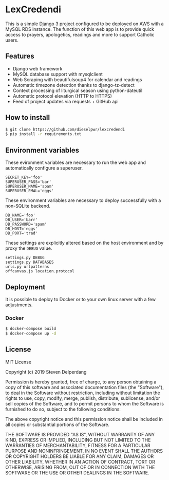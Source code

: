 # LexCredendi

This is a simple Django 3 project configured to be deployed on AWS with a MySQL RDS instance. The function of this web app is to provide quick access to prayers, apologetics, readings and more to support Catholic users.

## Features

- Django web framework
- MySQL database support with mysqlclient
- Web Scraping with beautifulsoup4 for calendar and readings
- Automatic timezone detection thanks to django-tz-detect
- Context processing of liturgical season using python-dateutil
- Automatic protocol elevation (HTTP to HTTPS)
- Feed of project updates via requests + GitHub api

## How to install

```bash
$ git clone https://github.com/dieselpwr/lexcredendi
$ pip install -r requirements.txt
```

## Environment variables

These evironment variables are necessary to run the web app and automatically configure a superuser.

```
SECRET_KEY='foo'
SUPERUSER_PASS='bar'
SUPERUSER_NAME='spam'
SUPERUSER_EMAL='eggs'
```

These environment variables are necessary to deploy successfully with a non-SQLite backend.

```
DB_NAME='foo'
DB_USER='barr'
DB_PASSWORD='spam'
DB_HOST='eggs'
DB_PORT='trad'
```

These settings are explicitly altered based on the host environment and by proxy the `DEBUG` value.

```
settings.py DEBUG
settings.py DATABASES
urls.py urlpatterns
offcanvas.js location.protocol
```

## Deployment

It is possible to deploy to Docker or to your own linux server with a few adjustments.

### Docker

```bash
$ docker-compose build
$ docker-compose up -d
```

## License

MIT License

Copyright (c) 2019 Steven Delperdang

Permission is hereby granted, free of charge, to any person obtaining a copy
of this software and associated documentation files (the "Software"), to deal
in the Software without restriction, including without limitation the rights
to use, copy, modify, merge, publish, distribute, sublicense, and/or sell
copies of the Software, and to permit persons to whom the Software is
furnished to do so, subject to the following conditions:

The above copyright notice and this permission notice shall be included in all
copies or substantial portions of the Software.

THE SOFTWARE IS PROVIDED "AS IS", WITHOUT WARRANTY OF ANY KIND, EXPRESS OR
IMPLIED, INCLUDING BUT NOT LIMITED TO THE WARRANTIES OF MERCHANTABILITY,
FITNESS FOR A PARTICULAR PURPOSE AND NONINFRINGEMENT. IN NO EVENT SHALL THE
AUTHORS OR COPYRIGHT HOLDERS BE LIABLE FOR ANY CLAIM, DAMAGES OR OTHER
LIABILITY, WHETHER IN AN ACTION OF CONTRACT, TORT OR OTHERWISE, ARISING FROM,
OUT OF OR IN CONNECTION WITH THE SOFTWARE OR THE USE OR OTHER DEALINGS IN THE
SOFTWARE.
